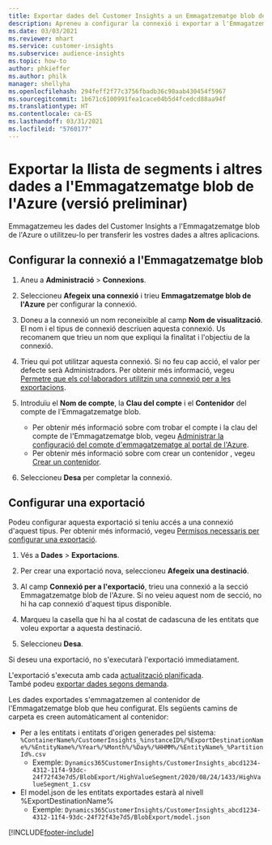 ```yaml
---
title: Exportar dades del Customer Insights a un Emmagatzematge blob de l'Azure
description: Apreneu a configurar la connexió i exportar a l'Emmagatzematge blob.
ms.date: 03/03/2021
ms.reviewer: mhart
ms.service: customer-insights
ms.subservice: audience-insights
ms.topic: how-to
author: phkieffer
ms.author: philk
manager: shellyha
ms.openlocfilehash: 294feff2f77c3756fbadb36c90aab430454f5967
ms.sourcegitcommit: 1b671c6100991fea1cace04b5d4fcedcd88aa94f
ms.translationtype: HT
ms.contentlocale: ca-ES
ms.lasthandoff: 03/31/2021
ms.locfileid: "5760177"
---
```

# <a name="export-segment-list-and-other-data-to-azure-blob-storage-preview"></a>Exportar la llista de segments i altres dades a l'Emmagatzematge blob de l'Azure (versió preliminar)

Emmagatzemeu les dades del Customer Insights a l'Emmagatzematge blob de l'Azure o utilitzeu-lo per transferir les vostres dades a altres aplicacions.

## <a name="set-up-the-connection-to-blob-storage"></a>Configurar la connexió a l'Emmagatzematge blob

1. Aneu a **Administració** > **Connexions**.

1. Seleccioneu **Afegeix una connexió** i trieu **Emmagatzematge blob de l'Azure** per configurar la connexió.

1. Doneu a la connexió un nom reconeixible al camp **Nom de visualització**. El nom i el tipus de connexió descriuen aquesta connexió. Us recomanem que trieu un nom que expliqui la finalitat i l'objectiu de la connexió.

1. Trieu qui pot utilitzar aquesta connexió. Si no feu cap acció, el valor per defecte serà Administradors. Per obtenir més informació, vegeu [Permetre que els col·laboradors utilitzin una connexió per a les exportacions](connections.md#allow-contributors-to-use-a-connection-for-exports).

1. Introduïu el **Nom de compte**, la **Clau del compte** i el **Contenidor** del compte de l'Emmagatzematge blob.
    - Per obtenir més informació sobre com trobar el compte i la clau del compte de l'Emmagatzematge blob, vegeu [Administrar la configuració del compte d'emmagatzematge al portal de l'Azure](/azure/storage/common/storage-account-manage).
    - Per obtenir més informació sobre com crear un contenidor , vegeu [Crear un contenidor](/azure/storage/blobs/storage-quickstart-blobs-portal#create-a-container).

1. Seleccioneu **Desa** per completar la connexió. 

## <a name="configure-an-export"></a>Configurar una exportació

Podeu configurar aquesta exportació si teniu accés a una connexió d'aquest tipus. Per obtenir més informació, vegeu [Permisos necessaris per configurar una exportació](export-destinations.md#set-up-a-new-export).

1. Vés a **Dades** > **Exportacions**.

1. Per crear una exportació nova, seleccioneu **Afegeix una destinació**.

1. Al camp **Connexió per a l'exportació**, trieu una connexió a la secció Emmagatzematge blob de l'Azure. Si no veieu aquest nom de secció, no hi ha cap connexió d'aquest tipus disponible.

1. Marqueu la casella que hi ha al costat de cadascuna de les entitats que voleu exportar a aquesta destinació.

1. Seleccioneu **Desa**.

Si deseu una exportació, no s'executarà l'exportació immediatament.

L'exportació s'executa amb cada [actualització planificada](system.md#schedule-tab).     
També podeu [exportar dades segons demanda](export-destinations.md#run-exports-on-demand). 

Les dades exportades s'emmagatzemen al contenidor de l'Emmagatzematge blob que heu configurat. Els següents camins de carpeta es creen automàticament al contenidor:

- Per a les entitats i entitats d'origen generades pel sistema: `%ContainerName%/CustomerInsights_%instanceID%/%ExportDestinationName%/%EntityName%/%Year%/%Month%/%Day%/%HHMM%/%EntityName%_%PartitionId%.csv`
  - Exemple: `Dynamics365CustomerInsights/CustomerInsights_abcd1234-4312-11f4-93dc-24f72f43e7d5/BlobExport/HighValueSegment/2020/08/24/1433/HighValueSegment_1.csv`
- El model.json de les entitats exportades estarà al nivell %ExportDestinationName%
  - Exemple: `Dynamics365CustomerInsights/CustomerInsights_abcd1234-4312-11f4-93dc-24f72f43e7d5/BlobExport/model.json`

[!INCLUDE[footer-include](../includes/footer-banner.md)]
